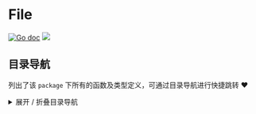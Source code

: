 # File

[![Go doc](https://img.shields.io/badge/go.dev-reference-brightgreen?logo=go&logoColor=white&style=flat)](https://pkg.go.dev/github.com/kercylan98/minotaur/file)
![](https://img.shields.io/badge/Email-kercylan@gmail.com-green.svg?style=flat)




## 目录导航
列出了该 `package` 下所有的函数及类型定义，可通过目录导航进行快捷跳转 ❤️
<details>
<summary>展开 / 折叠目录导航</summary>


> 包级函数定义

|函数名称|描述
|:--|:--
|[PathExist](#PathExist)|路径是否存在
|[IsDir](#IsDir)|路径是否是文件夹
|[WriterFile](#WriterFile)|向特定文件写入内容
|[ReadOnce](#ReadOnce)|单次读取文件
|[ReadBlockHook](#ReadBlockHook)|分块读取文件
|[ReadLine](#ReadLine)|分行读取文件
|[LineCount](#LineCount)|统计文件行数
|[Paths](#Paths)|获取指定目录下的所有文件路径
|[ReadLineWithParallel](#ReadLineWithParallel)|并行的分行读取文件并行处理，处理过程中会将每一行的内容传入 handlerFunc 中进行处理
|[FindLineChunks](#FindLineChunks)|查找文件按照每行划分的分块，每个分块的大小将在 chunkSize 和分割后的分块距离行首及行尾的距离中范围内
|[FindLineChunksByOffset](#FindLineChunksByOffset)|该函数与 FindLineChunks 类似，不同的是该函数可以指定 offset 从指定位置开始读取文件


***
## 详情信息
#### func PathExist(path string)  bool,  error
<span id="PathExist"></span>
> 路径是否存在

***
#### func IsDir(path string)  bool,  error
<span id="IsDir"></span>
> 路径是否是文件夹

***
#### func WriterFile(filePath string, content []byte)  error
<span id="WriterFile"></span>
> 向特定文件写入内容

***
#### func ReadOnce(filePath string)  []byte,  error
<span id="ReadOnce"></span>
> 单次读取文件
>   - 一次性对整个文件进行读取，小文件读取可以很方便的一次性将文件内容读取出来，而大文件读取会造成性能影响。

***
#### func ReadBlockHook(filePath string, bufferSize int, hook func (data []byte))  error
<span id="ReadBlockHook"></span>
> 分块读取文件
>   - 将filePath路径对应的文件数据并将读到的每一部分传入hook函数中，当过程中如果产生错误则会返回error。
>   - 分块读取可以在读取速度和内存消耗之间有一个很好的平衡。

***
#### func ReadLine(filePath string, hook func (line string))  error
<span id="ReadLine"></span>
> 分行读取文件
>   - 将filePath路径对应的文件数据并将读到的每一行传入hook函数中，当过程中如果产生错误则会返回error。

***
#### func LineCount(filePath string)  int
<span id="LineCount"></span>
> 统计文件行数

***
#### func Paths(dir string)  []string
<span id="Paths"></span>
> 获取指定目录下的所有文件路径
>   - 包括了子目录下的文件
>   - 不包含目录

***
#### func ReadLineWithParallel(filename string, chunkSize int64, handlerFunc func ( string), start ...int64) (n int64, err error)
<span id="ReadLineWithParallel"></span>
> 并行的分行读取文件并行处理，处理过程中会将每一行的内容传入 handlerFunc 中进行处理
>   - 由于是并行处理，所以处理过程中的顺序是不确定的。
>   - 可通过 start 参数指定开始读取的位置，如果不指定则从文件开头开始读取。

***
#### func FindLineChunks(file *os.File, chunkSize int64)  [][2]int64
<span id="FindLineChunks"></span>
> 查找文件按照每行划分的分块，每个分块的大小将在 chunkSize 和分割后的分块距离行首及行尾的距离中范围内
>   - 使用该函数得到的分块是完整的行，不会出现行被分割的情况
>   - 当过程中发生错误将会发生 panic
>   - 返回值的成员是一个长度为 2 的数组，第一个元素是分块的起始位置，第二个元素是分块的结束位置

***
#### func FindLineChunksByOffset(file *os.File, offset int64, chunkSize int64)  [][2]int64
<span id="FindLineChunksByOffset"></span>
> 该函数与 FindLineChunks 类似，不同的是该函数可以指定 offset 从指定位置开始读取文件

***
